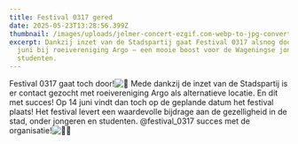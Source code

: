 ```yaml
---
title: Festival 0317 gered
date: 2025-05-23T13:28:56.399Z
thumbnail: /images/uploads/jelmer-concert-ezgif.com-webp-to-jpg-converter.jpg
excerpt: Dankzij inzet van de Stadspartij gaat Festival 0317 alsnog door op 14
  juni bij roeivereniging Argo — een mooie boost voor de Wageningse jongeren en
  studenten.
---
```

<!--StartFragment-->

Festival 0317 gaat toch door!![🥳](https://s.w.org/images/core/emoji/16.0.1/svg/1f973.svg) Mede dankzij de inzet van de Stadspartij is er contact gezocht met roeivereniging Argo als alternatieve locatie. En dit met succes! Op 14 juni vindt dan toch op de geplande datum het festival plaats! Het festival levert een waardevolle bijdrage aan de gezelligheid in de stad, onder jongeren en studenten. @festival_0317 succes met de organisatie!![💪🏼](https://s.w.org/images/core/emoji/16.0.1/svg/1f4aa-1f3fc.svg)

<!--EndFragment-->